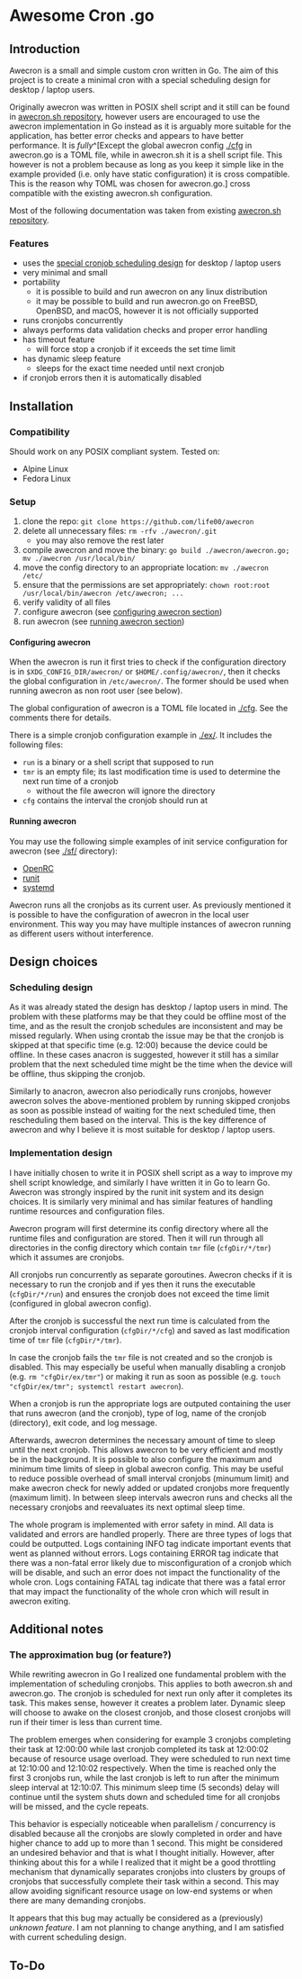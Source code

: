 # Awesome Cron .go

## Introduction

Awecron is a small and simple custom cron written in Go. The aim of this project is to create a minimal cron with a special scheduling design for desktop / laptop users.

Originally awecron was written in POSIX shell script and it still can be found in [awecron.sh repository](https://github.com/life00/awecron.sh), however users are encouraged to use the awecron implementation in Go instead as it is arguably more suitable for the application, has better error checks and appears to have better performance. It is _fully_^[Except the global awecron config [./cfg](./cfg) in awecron.go is a TOML file, while in awecron.sh it is a shell script file. This however is not a problem because as long as you keep it simple like in the example provided (i.e. only have static configuration) it is cross compatible. This is the reason why TOML was chosen for awecron.go.] cross compatible with the existing awecron.sh configuration.

Most of the following documentation was taken from existing [awecron.sh repository](https://github.com/life00/awecron.sh).

### Features

- uses the [special cronjob scheduling design](#scheduling-design) for desktop / laptop users
- very minimal and small
- portability
  - it is possible to build and run awecron on any linux distribution
  - it may be possible to build and run awecron.go on FreeBSD, OpenBSD, and macOS, however it is not officially supported
- runs cronjobs concurrently
- always performs data validation checks and proper error handling
- has timeout feature
  - will force stop a cronjob if it exceeds the set time limit
- has dynamic sleep feature
  - sleeps for the exact time needed until next cronjob
- if cronjob errors then it is automatically disabled

## Installation

### Compatibility

Should work on any POSIX compliant system. Tested on:

- Alpine Linux
- Fedora Linux

### Setup

1. clone the repo: `git clone https://github.com/life00/awecron`
2. delete all unnecessary files: `rm -rfv ./awecron/.git`
   - you may also remove the rest later
3. compile awecron and move the binary: `go build ./awecron/awecron.go; mv ./awecron /usr/local/bin/`
4. move the config directory to an appropriate location: `mv ./awecron /etc/`
5. ensure that the permissions are set appropriately: `chown root:root /usr/local/bin/awecron /etc/awecron; ...`
6. verify validity of all files
7. configure awecron (see [configuring awecron section](#configuring-awecron))
8. run awecron (see [running awecron section](#running-awecron))

#### Configuring awecron

When the awecron is run it first tries to check if the configuration directory is in `$XDG_CONFIG_DIR/awecron/` or `$HOME/.config/awecron/`, then it checks the global configuration in `/etc/awecron/`. The former should be used when running awecron as non root user (see below).

The global configuration of awecron is a TOML file located in [./cfg](./cfg). See the comments there for details.

There is a simple cronjob configuration example in [./ex/](./ex/). It includes the following files:

- `run` is a binary or a shell script that supposed to run
- `tmr` is an empty file; its last modification time is used to determine the next run time of a cronjob
  - without the file awecron will ignore the directory
- `cfg` contains the interval the cronjob should run at

#### Running awecron

You may use the following simple examples of init service configuration for awecron (see [./sf/](./sf/) directory):

- [OpenRC](./sf/openrc/awecron)
- [runit](./sf/runit/)
- [systemd](./sf/systemd/awecron.service)

Awecron runs all the cronjobs as its current user. As previously mentioned it is possible to have the configuration of awecron in the local user environment. This way you may have multiple instances of awecron running as different users without interference.

## Design choices

### Scheduling design

As it was already stated the design has desktop / laptop users in mind. The problem with these platforms may be that they could be offline most of the time, and as the result the cronjob schedules are inconsistent and may be missed regularly. When using crontab the issue may be that the cronjob is skipped at that specific time (e.g. 12:00) because the device could be offline. In these cases anacron is suggested, however it still has a similar problem that the next scheduled time might be the time when the device will be offline, thus skipping the cronjob.

Similarly to anacron, awecron also periodically runs cronjobs, however awecron solves the above-mentioned problem by running skipped cronjobs as soon as possible instead of waiting for the next scheduled time, then rescheduling them based on the interval. This is the key difference of awecron and why I believe it is most suitable for desktop / laptop users.

### Implementation design

I have initially chosen to write it in POSIX shell script as a way to improve my shell script knowledge, and similarly I have written it in Go to learn Go. Awecron was strongly inspired by the runit init system and its design choices. It is similarly very minimal and has similar features of handling runtime resources and configuration files.

Awecron program will first determine its config directory where all the runtime files and configuration are stored. Then it will run through all directories in the config directory which contain `tmr` file (`cfgDir/*/tmr`) which it assumes are cronjobs.

All cronjobs run concurrently as separate goroutines. Awecron checks if it is necessary to run the cronjob and if yes then it runs the executable (`cfgDir/*/run`) and ensures the cronjob does not exceed the time limit (configured in global awecron config).

After the cronjob is successful the next run time is calculated from the cronjob interval configuration (`cfgDir/*/cfg`) and saved as last modification time of `tmr` file (`cfgDir/*/tmr`).

In case the cronjob fails the `tmr` file is not created and so the cronjob is disabled. This may especially be useful when manually disabling a cronjob (e.g. `rm "cfgDir/ex/tmr"`) or making it run as soon as possible (e.g. `touch "cfgDir/ex/tmr"; systemctl restart awecron`).

When a cronjob is run the appropriate logs are outputed containing the user that runs awecron (and the cronjob), type of log, name of the cronjob (directory), exit code, and log message.

Afterwards, awecron determines the necessary amount of time to sleep until the next cronjob. This allows awecron to be very efficient and mostly be in the background. It is possible to also configure the maximum and minimum time limits of sleep in global awecron config. This may be useful to reduce possible overhead of small interval cronjobs (minumum limit) and make awecron check for newly added or updated cronjobs more frequently (maximum limit). In between sleep intervals awecron runs and checks all the necessary cronjobs and reevaluates its next optimal sleep time.

The whole program is implemented with error safety in mind. All data is validated and errors are handled properly. There are three types of logs that could be outputted. Logs containing INFO tag indicate important events that went as planned without errors. Logs containing ERROR tag indicate that there was a non-fatal error likely due to misconfiguration of a cronjob which will be disable, and such an error does not impact the functionality of the whole cron. Logs containing FATAL tag indicate that there was a fatal error that may impact the functionality of the whole cron which will result in awecron exiting.

## Additional notes

### The approximation bug (or feature?)

While rewriting awecron in Go I realized one fundamental problem with the implementation of scheduling cronjobs. This applies to both awecron.sh and awecron.go. The cronjob is scheduled for next run only after it completes its task. This makes sense, however it creates a problem later. Dynamic sleep will choose to awake on the closest cronjob, and those closest cronjobs will run if their timer is less than current time.

The problem emerges when considering for example 3 cronjobs completing their task at 12:00:00 while last cronjob completed its task at 12:00:02 because of resource usage overload. They were scheduled to run next time at 12:10:00 and 12:10:02 respectively. When the time is reached only the first 3 cronjobs run, while the last cronjob is left to run after the minimum sleep interval at 12:10:07. This minimum sleep time (5 seconds) delay will continue until the system shuts down and scheduled time for all cronjobs will be missed, and the cycle repeats.

This behavior is especially noticeable when parallelism / concurrency is disabled because all the cronjobs are slowly completed in order and have higher chance to add up to more than 1 second. This might be considered an undesired behavior and that is what I thought initially. However, after thinking about this for a while I realized that it might be a good throttling mechanism that dynamically separates cronjobs into clusters by groups of cronjobs that successfully complete their task within a second. This may allow avoiding significant resource usage on low-end systems or when there are many demanding cronjobs.

It appears that this bug may actually be considered as a (previously) _unknown feature_. I am not planning to change anything, and I am satisfied with current scheduling design.

## To-Do
